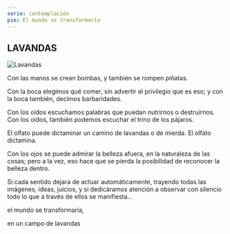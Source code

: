 ```yaml
---
serie: contemplación
pie: El mundo se transformaría
---
```


## LAVANDAS

![Lavandas](/foto/P1370668.webp)

Con las manos se crean bombas, y también se rompen piñatas.

Con la boca elegimos qué comer, sin advertir el privilegio que es eso; y con la boca también, decimos barbaridades.

Con los oídos escuchamos palabras que puedan nutrirnos o destruirnos.
Con los oídos, también podemos escuchar el trino de los pájaros.

El olfato puede dictaminar un camino de lavandas o de mierda. El olfato dictamina.

Con los ojos se puede admirar la belleza afuera, en la naturaleza de las cosas; pero a la vez, eso hace que se pierda la posibilidad de reconocer la belleza dentro.

Si cada sentido dejara de actuar automáticamente, trayendo todas las imágenes, ideas, juicios, y si dedicáramos atención a observar con silencio todo lo que a través de ellos se manifiesta…

el mundo se transformaría,

en un campo de lavandas

